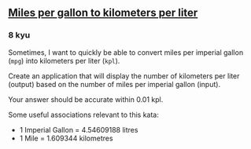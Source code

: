 <h2><a href=https://www.codewars.com/kata/557b5e0bddf29d861400005d/train/javascript target="_blank">Miles per gallon to kilometers per liter</a></h2><h3>8 kyu</h3><p>Sometimes, I want to quickly be able to convert miles per imperial gallon (<code>mpg</code>) into kilometers per liter (<code>kpl</code>).</p><p>Create an application that will display the number of kilometers per liter (output) based on the number of miles per imperial gallon (input).</p><p>Your answer should be accurate within 0.01 kpl.</p><p>Some useful associations relevant to this kata:</p><ul><li>1 Imperial Gallon = 4.54609188 litres  </li><li>1 Mile = 1.609344 kilometres</li></ul>